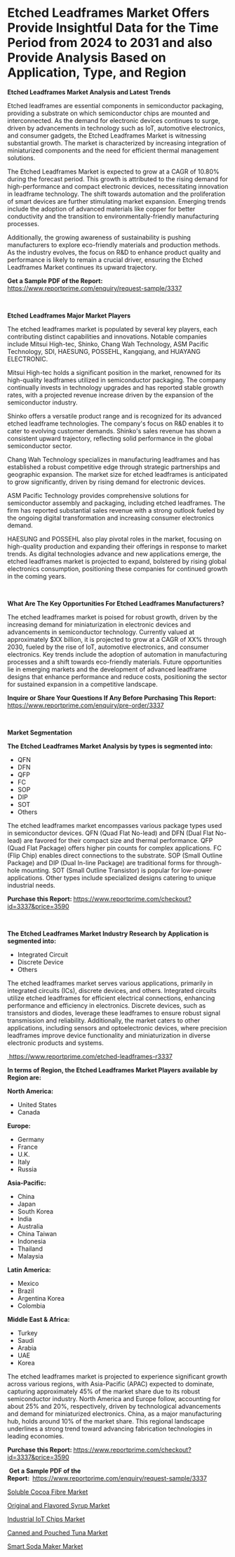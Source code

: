 <p><h1>Etched Leadframes Market Offers Provide Insightful Data for the Time Period from 2024 to 2031 and also Provide Analysis Based on Application, Type, and Region</h1></p><p><strong>Etched Leadframes Market Analysis and Latest Trends</strong></p>
<p><p>Etched leadframes are essential components in semiconductor packaging, providing a substrate on which semiconductor chips are mounted and interconnected. As the demand for electronic devices continues to surge, driven by advancements in technology such as IoT, automotive electronics, and consumer gadgets, the Etched Leadframes Market is witnessing substantial growth. The market is characterized by increasing integration of miniaturized components and the need for efficient thermal management solutions.</p><p>The Etched Leadframes Market is expected to grow at a CAGR of 10.80% during the forecast period. This growth is attributed to the rising demand for high-performance and compact electronic devices, necessitating innovation in leadframe technology. The shift towards automation and the proliferation of smart devices are further stimulating market expansion. Emerging trends include the adoption of advanced materials like copper for better conductivity and the transition to environmentally-friendly manufacturing processes.</p><p>Additionally, the growing awareness of sustainability is pushing manufacturers to explore eco-friendly materials and production methods. As the industry evolves, the focus on R&D to enhance product quality and performance is likely to remain a crucial driver, ensuring the Etched Leadframes Market continues its upward trajectory.</p></p>
<p><strong>Get a Sample PDF of the Report:&nbsp;</strong> <a href="https://www.reportprime.com/enquiry/request-sample/3337?utm_campaign=1087&utm_medium=2&utm_source=Github&utm_content=ia&utm_term=10102024&utm_id=etched-leadframes">https://www.reportprime.com/enquiry/request-sample/3337</a></p>
<p>&nbsp;</p>
<p><strong>Etched Leadframes Major Market Players</strong></p>
<p><p>The etched leadframes market is populated by several key players, each contributing distinct capabilities and innovations. Notable companies include Mitsui High-tec, Shinko, Chang Wah Technology, ASM Pacific Technology, SDI, HAESUNG, POSSEHL, Kangqiang, and HUAYANG ELECTRONIC. </p><p>Mitsui High-tec holds a significant position in the market, renowned for its high-quality leadframes utilized in semiconductor packaging. The company continually invests in technology upgrades and has reported stable growth rates, with a projected revenue increase driven by the expansion of the semiconductor industry.</p><p>Shinko offers a versatile product range and is recognized for its advanced etched leadframe technologies. The company's focus on R&D enables it to cater to evolving customer demands. Shinko's sales revenue has shown a consistent upward trajectory, reflecting solid performance in the global semiconductor sector.</p><p>Chang Wah Technology specializes in manufacturing leadframes and has established a robust competitive edge through strategic partnerships and geographic expansion. The market size for etched leadframes is anticipated to grow significantly, driven by rising demand for electronic devices.</p><p>ASM Pacific Technology provides comprehensive solutions for semiconductor assembly and packaging, including etched leadframes. The firm has reported substantial sales revenue with a strong outlook fueled by the ongoing digital transformation and increasing consumer electronics demand.</p><p>HAESUNG and POSSEHL also play pivotal roles in the market, focusing on high-quality production and expanding their offerings in response to market trends. As digital technologies advance and new applications emerge, the etched leadframes market is projected to expand, bolstered by rising global electronics consumption, positioning these companies for continued growth in the coming years.</p></p>
<p>&nbsp;</p>
<p><strong>What Are The Key Opportunities For Etched Leadframes Manufacturers?</strong></p>
<p><p>The etched leadframes market is poised for robust growth, driven by the increasing demand for miniaturization in electronic devices and advancements in semiconductor technology. Currently valued at approximately $XX billion, it is projected to grow at a CAGR of XX% through 2030, fueled by the rise of IoT, automotive electronics, and consumer electronics. Key trends include the adoption of automation in manufacturing processes and a shift towards eco-friendly materials. Future opportunities lie in emerging markets and the development of advanced leadframe designs that enhance performance and reduce costs, positioning the sector for sustained expansion in a competitive landscape.</p></p>
<p><strong>Inquire or Share Your Questions If Any Before Purchasing This Report:</strong> <a href="https://www.reportprime.com/enquiry/pre-order/3337?utm_campaign=1087&utm_medium=2&utm_source=Github&utm_content=ia&utm_term=10102024&utm_id=etched-leadframes">https://www.reportprime.com/enquiry/pre-order/3337</a></p>
<p>&nbsp;</p>
<p><strong>Market Segmentation</strong></p>
<p><strong>The Etched Leadframes Market Analysis by types is segmented into:</strong></p>
<p><ul><li>QFN</li><li>DFN</li><li>QFP</li><li>FC</li><li>SOP</li><li>DIP</li><li>SOT</li><li>Others</li></ul></p>
<p><p>The etched leadframes market encompasses various package types used in semiconductor devices. QFN (Quad Flat No-lead) and DFN (Dual Flat No-lead) are favored for their compact size and thermal performance. QFP (Quad Flat Package) offers higher pin counts for complex applications. FC (Flip Chip) enables direct connections to the substrate. SOP (Small Outline Package) and DIP (Dual In-line Package) are traditional forms for through-hole mounting. SOT (Small Outline Transistor) is popular for low-power applications. Other types include specialized designs catering to unique industrial needs.</p></p>
<p><strong>Purchase this Report:&nbsp;</strong><a href="https://www.reportprime.com/checkout?id=3337&price=3590&utm_campaign=1087&utm_medium=2&utm_source=Github&utm_content=ia&utm_term=10102024&utm_id=etched-leadframes">https://www.reportprime.com/checkout?id=3337&price=3590</a></p>
<p>&nbsp;</p>
<p><strong>The Etched Leadframes Market Industry Research by Application is segmented into:</strong></p>
<p><ul><li>Integrated Circuit</li><li>Discrete Device</li><li>Others</li></ul></p>
<p><p>The etched leadframes market serves various applications, primarily in integrated circuits (ICs), discrete devices, and others. Integrated circuits utilize etched leadframes for efficient electrical connections, enhancing performance and efficiency in electronics. Discrete devices, such as transistors and diodes, leverage these leadframes to ensure robust signal transmission and reliability. Additionally, the market caters to other applications, including sensors and optoelectronic devices, where precision leadframes improve device functionality and miniaturization in diverse electronic products and systems.</p></p>
<p><a href="https://www.reportprime.com/etched-leadframes-r3337?utm_campaign=1087&utm_medium=2&utm_source=Github&utm_content=ia&utm_term=10102024&utm_id=etched-leadframes">&nbsp;https://www.reportprime.com/etched-leadframes-r3337</a></p>
<p><strong>In terms of Region, the Etched Leadframes Market Players available by Region are:</strong></p>
<p>
    <p> <strong> North America: </strong>
        <ul>
            <li>United States</li>
            <li>Canada</li>
        </ul>
        </p> 
    <p> <strong> Europe: </strong>
        <ul>
            <li>Germany</li>
            <li>France</li>
            <li>U.K.</li>
            <li>Italy</li>
            <li>Russia</li>
        </ul>
        </p> 
    <p> <strong> Asia-Pacific: </strong>
        <ul>
            <li>China</li>
            <li>Japan</li>
            <li>South Korea</li>
            <li>India</li>
            <li>Australia</li>
            <li>China Taiwan</li>
            <li>Indonesia</li>
            <li>Thailand</li>
            <li>Malaysia</li>
        </ul>
        </p> 
    <p> <strong> Latin America: </strong>
        <ul>
            <li>Mexico</li>
            <li>Brazil</li>
            <li>Argentina Korea</li>
            <li>Colombia</li>
        </ul>
        </p> 
    <p> <strong> Middle East & Africa: </strong>
        <ul>
            <li>Turkey</li>
            <li>Saudi</li>
            <li>Arabia</li>
            <li>UAE</li>
            <li>Korea</li>
        </ul>
    </p>
    </p>
<p><p>The etched leadframes market is projected to experience significant growth across various regions, with Asia-Pacific (APAC) expected to dominate, capturing approximately 45% of the market share due to its robust semiconductor industry. North America and Europe follow, accounting for about 25% and 20%, respectively, driven by technological advancements and demand for miniaturized electronics. China, as a major manufacturing hub, holds around 10% of the market share. This regional landscape underlines a strong trend toward advancing fabrication technologies in leading economies.</p></p>
<p><strong>Purchase this Report: </strong><a href="https://www.reportprime.com/checkout?id=3337&price=3590&utm_campaign=1087&utm_medium=2&utm_source=Github&utm_content=ia&utm_term=10102024&utm_id=etched-leadframes">https://www.reportprime.com/checkout?id=3337&price=3590</a></p>
<p>&nbsp;<strong>Get a Sample PDF of the Report:&nbsp;&nbsp;</strong><a href="https://www.reportprime.com/enquiry/request-sample/3337?utm_campaign=1087&utm_medium=2&utm_source=Github&utm_content=ia&utm_term=10102024&utm_id=etched-leadframes">https://www.reportprime.com/enquiry/request-sample/3337</a></p>
<p><strong></strong></p>
<p><p><a href="https://www.linkedin.com/pulse/soluble-cocoa-fibre-market-size-share-trends-analysis-report-product-co3he?utm_campaign=1087&utm_medium=2&utm_source=Github&utm_content=ia&utm_term=10102024&utm_id=etched-leadframes">Soluble Cocoa Fibre Market</a></p><p><a href="https://issuu.com/reportprime-2/docs/original-and-flavored-syrup-market-_2854c323d2bf81?utm_campaign=1087&utm_medium=2&utm_source=Github&utm_content=ia&utm_term=10102024&utm_id=etched-leadframes">Original and Flavored Syrup Market</a></p><p><a href="https://github.com/abbiewimld/Market-Research-Report-List-1/blob/main/industrial-iot-chips-market.md?utm_campaign=1087&utm_medium=2&utm_source=Github&utm_content=ia&utm_term=10102024&utm_id=etched-leadframes">Industrial IoT Chips Market</a></p><p><a href="https://issuu.com/reportprime-2/docs/canned-and-pouched-tuna-market-size_b06a199bdb5bdd?utm_campaign=1087&utm_medium=2&utm_source=Github&utm_content=ia&utm_term=10102024&utm_id=etched-leadframes">Canned and Pouched Tuna Market</a></p><p><a href="https://www.linkedin.com/pulse/navigating-global-smart-soda-maker-market-from-trends-strategy-okapc?utm_campaign=1087&utm_medium=2&utm_source=Github&utm_content=ia&utm_term=10102024&utm_id=etched-leadframes">Smart Soda Maker Market</a></p></p>